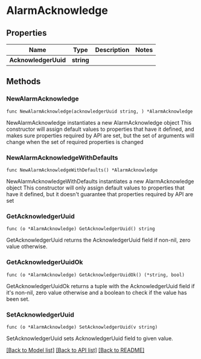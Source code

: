 # AlarmAcknowledge

## Properties

Name | Type | Description | Notes
------------ | ------------- | ------------- | -------------
**AcknowledgerUuid** | **string** |  | 

## Methods

### NewAlarmAcknowledge

`func NewAlarmAcknowledge(acknowledgerUuid string, ) *AlarmAcknowledge`

NewAlarmAcknowledge instantiates a new AlarmAcknowledge object
This constructor will assign default values to properties that have it defined,
and makes sure properties required by API are set, but the set of arguments
will change when the set of required properties is changed

### NewAlarmAcknowledgeWithDefaults

`func NewAlarmAcknowledgeWithDefaults() *AlarmAcknowledge`

NewAlarmAcknowledgeWithDefaults instantiates a new AlarmAcknowledge object
This constructor will only assign default values to properties that have it defined,
but it doesn't guarantee that properties required by API are set

### GetAcknowledgerUuid

`func (o *AlarmAcknowledge) GetAcknowledgerUuid() string`

GetAcknowledgerUuid returns the AcknowledgerUuid field if non-nil, zero value otherwise.

### GetAcknowledgerUuidOk

`func (o *AlarmAcknowledge) GetAcknowledgerUuidOk() (*string, bool)`

GetAcknowledgerUuidOk returns a tuple with the AcknowledgerUuid field if it's non-nil, zero value otherwise
and a boolean to check if the value has been set.

### SetAcknowledgerUuid

`func (o *AlarmAcknowledge) SetAcknowledgerUuid(v string)`

SetAcknowledgerUuid sets AcknowledgerUuid field to given value.



[[Back to Model list]](../README.md#documentation-for-models) [[Back to API list]](../README.md#documentation-for-api-endpoints) [[Back to README]](../README.md)


